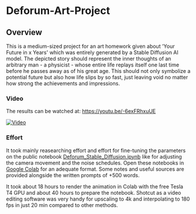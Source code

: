 # Deforum-Art-Project

## Overview

This is a medium-sized project for an art homework given about 'Your Future in x Years' which was entirely generated by a Stable Diffusion AI model. The depicted story should represent the inner thoughts of an arbitrary man - a physicist - whose entire life replays itself one last time before he passes away as of his great age. This should not only symbolize a potential future but also how life slips by so fast, just leaving void no matter how strong the achievements and impressions.

### Video

The results can be watched at: https://youtu.be/-6exFRhxuUE

[![Video](https://i9.ytimg.com/vi_webp/-6exFRhxuUE/mq3.webp?sqp=COzZ6KcG-oaymwEmCMACELQB8quKqQMa8AEB-AH-CYAC0AWKAgwIABABGFQgYShlMA8=&rs=AOn4CLD6adbVIHd0Ns-bIYQ9udM9FYk8Tg)](https://youtu.be/-6exFRhxuUE)

### Effort

It took mainly reasearching effort and effort for fine-tuning the parameters on the public notebook [Deforum_Stable_Diffusion.ipynb](https://colab.research.google.com/github/deforum-art/deforum-stable-diffusion/blob/main/Deforum_Stable_Diffusion.ipynb) like for adjusting the camera movement and the noise schedules. Open these notebooks in [Google Colab](https://colab.research.google.com/) for an adequate format. Some notes and useful sources are provided alongside the written prompts of +500 words. 

It took about 18 hours to render the animation in Colab with the free Tesla T4 GPU and about 40 hours to prepare the notebook. Shotcut as a video editing software was very handy for upscaling to 4k and interpolating to 180 fps in just 20 min compared to other methods. 
